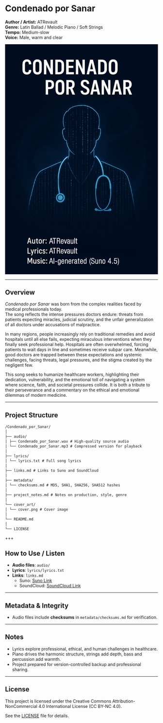 # Condenado por Sanar

**Author / Artist:** ATRevault  
**Genre:** Latin Ballad / Melodic Piano / Soft Strings  
**Tempo:** Medium-slow  
**Voice:** Male, warm and clear  

![Cover Art](cover_art/cover.png)

---

## Overview

*Condenado por Sanar* was born from the complex realities faced by medical professionals today.  
The song reflects the intense pressures doctors endure: threats from patients expecting miracles, judicial scrutiny, and the unfair generalization of all doctors under accusations of malpractice.

In many regions, people increasingly rely on traditional remedies and avoid hospitals until all else fails, expecting miraculous interventions when they finally seek professional help. Hospitals are often overwhelmed, forcing patients to wait days in line and sometimes receive subpar care. Meanwhile, good doctors are trapped between these expectations and systemic challenges, facing threats, legal pressures, and the stigma created by the negligent few.

This song seeks to humanize healthcare workers, highlighting their dedication, vulnerability, and the emotional toll of navigating a system where science, faith, and societal pressures collide. It is both a tribute to their perseverance and a commentary on the ethical and emotional dilemmas of modern medicine.

---

## Project Structure

```
/Condenado_por_Sanar/
│
├── audio/
│ ├── Condenado_por_Sanar.wav # High-quality source audio
│ └── Condenado_por_Sanar.mp3 # Compressed version for playback
│
├── lyrics/
│ └── lyrics.txt # Full song lyrics
│
├── links.md # Links to Suno and SoundCloud
│
├── metadata/
│ └── checksums.md # MD5, SHA1, SHA256, SHA512 hashes
│
├── project_notes.md # Notes on production, style, genre
│
└── cover_art/
│ └── cover.png # Cover image
│
└── README.md
│
└── LICENSE  
```

+++

## How to Use / Listen

- **Audio files**: `audio/`  
- **Lyrics**: `lyrics/lyrics.txt`  
- **Links**: `links.md`
  - Suno: [Suno Link](https://suno.com/s/m5umiENh4u8gqJMj)
  - SoundCloud: [SoundCloud Link](https://soundcloud.com/atrevault/condenado-por-sanar)

---

## Metadata & Integrity

- Audio files include **checksums** in `metadata/checksums.md` for verification.  

---

## Notes

- Lyrics explore professional, ethical, and human challenges in healthcare.  
- Piano drives the harmonic structure, strings add depth, bass and percussion add warmth.  
- Project prepared for version-controlled backup and professional sharing.  

---

## License

This project is licensed under the Creative Commons Attribution-NonCommercial 4.0 International License (CC BY-NC 4.0).  

See the [LICENSE](LICENSE) file for details.